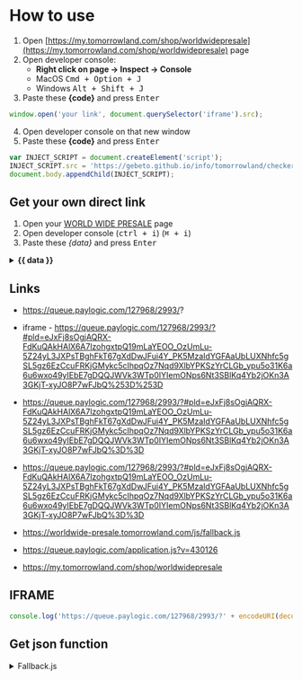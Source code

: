 # How to use

1. Open [https://my.tomorrowland.com/shop/worldwidepresale](https://my.tomorrowland.com/shop/worldwidepresale) page
2. Open developer console:
    - **Right click on page -> Inspect -> Console**
    - MacOS <kbd>Cmd + Option + J</kbd>
    - Windows <kbd>Alt + Shift + J</kbd>
3. Paste these **{code}** and press <kbd>Enter</kbd>
```javascript
window.open('your link', document.querySelector('iframe').src);
```
4. Open developer console on that new window
5. Paste these **{code}** and press <kbd>Enter</kbd>
```javascript
var INJECT_SCRIPT = document.createElement('script');
INJECT_SCRIPT.src = 'https://gebeto.github.io/info/tomorrowland/checker.js';
document.body.appendChild(INJECT_SCRIPT);
```





## Get your own direct link
 1. Open your [WORLD WIDE PRESALE](https://my.tomorrowland.com/shop/worldwidepresale) page
 2. Open developer console (<kbd>ctrl + i</kbd>) (<kbd>⌘ + i</kbd>)
 3. Paste these *{data}* and press <kbd>Enter</kbd>
<details><summary><strong>{{ data }}</strong></summary>
<p>

```javascript
prompt('your link', document.querySelector('iframe').src);
```

</p>
</details>

## Links
 - https://queue.paylogic.com/127968/2993/?

 - iframe - https://queue.paylogic.com/127968/2993/?#pld=eJxFj8sOgjAQRX-FdKuQAkHAlX6A7lzohgxtpQ19mLaYEOO_OzUmLu-5Z24yL3JXPsTBghFkT67gXdDwJFui4Y_PK5MzaIdYGFAaUbLUXNhfc5gSL5gz6EzCcuFRKjGMykc5cIhpqOz7Nqd9XlbYPKSzYrCLGb_ypu5o31K6a6u6wxo49yIEbE7gDQQJWVk3WTp0IYIemONps6Nt3SBlKq4Yb2jOKn3A3GKjT-xyJO8P7wFJbQ%253D%253D

 - https://queue.paylogic.com/127968/2993/?#pld=eJxFj8sOgjAQRX-FdKuQAkHAlX6A7lzohgxtpQ19mLaYEOO_OzUmLu-5Z24yL3JXPsTBghFkT67gXdDwJFui4Y_PK5MzaIdYGFAaUbLUXNhfc5gSL5gz6EzCcuFRKjGMykc5cIhpqOz7Nqd9XlbYPKSzYrCLGb_ypu5o31K6a6u6wxo49yIEbE7gDQQJWVk3WTp0IYIemONps6Nt3SBlKq4Yb2jOKn3A3GKjT-xyJO8P7wFJbQ%3D%3D

 - https://queue.paylogic.com/127968/2993/?#pld=eJxFj8sOgjAQRX-FdKuQAkHAlX6A7lzohgxtpQ19mLaYEOO_OzUmLu-5Z24yL3JXPsTBghFkT67gXdDwJFui4Y_PK5MzaIdYGFAaUbLUXNhfc5gSL5gz6EzCcuFRKjGMykc5cIhpqOz7Nqd9XlbYPKSzYrCLGb_ypu5o31K6a6u6wxo49yIEbE7gDQQJWVk3WTp0IYIemONps6Nt3SBlKq4Yb2jOKn3A3GKjT-xyJO8P7wFJbQ%3D%3D


 - https://worldwide-presale.tomorrowland.com/js/fallback.js
 - https://queue.paylogic.com/application.js?v=430126

 - https://my.tomorrowland.com/shop/worldwidepresale



## IFRAME
```javascript
console.log('https://queue.paylogic.com/127968/2993/?' + encodeURI(decodeURI(location.search.replace('?', '&'))) + encodeURI(decodeURI(location.hash)) + ');
```



## Get json function
<details>
<summary>Fallback.js</summary>
<p>

 - Original: [https://worldwide-presale.tomorrowland.com/js/fallback.js](https://worldwide-presale.tomorrowland.com/js/fallback.js)

```javascript
var HeaderMsg = document.getElementById("HeaderMsg");
var PopMsg = document.getElementById("PopUp");
var MsgUrl = "https://scale.fallback.tomorrowland.com/wwpresale.json";
var originalBodyClass = document.body.className;

getJSON = function(url, successhandler)
{
    var version = Math.floor(new Date().getTime() / 5000);
    var request = new XMLHttpRequest();
    request.open('GET', url + "?" + version, true);
    request.onload = function() {
        if (request.status >= 200 && request.status < 400) {
            successhandler(JSON.parse(request.responseText));
        }
    };
    request.send();
};

fn60sec = function()
{
    getJSON(MsgUrl, function(data) {
        if (typeof data.REDIRECT !== "undefined") {
            window.location.href = data.REDIRECT;
        }

        var ObjectToChange = data.OVERRIDE.toString();

        if (ObjectToChange === "HeaderMsg") {
            HeaderMsg.innerHTML = data.HTML.toString();
            HeaderMsg.style.visibility = "visible";
        }

        if (ObjectToChange === "PopUp") {
            PopMsg.innerHTML = data.HTML.toString();
            PopMsg.style.visibility = "visible";
            document.body.className = originalBodyClass + ' popup-active';
        }

        if (ObjectToChange === "NO") {
            HeaderMsg.style.visibility = "hidden";
            PopMsg.style.visibility = "hidden";
            document.body.className = originalBodyClass;
        }
    });
};

fn60sec();
setInterval(fn60sec, 30000);
```

</p>
</details>
